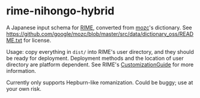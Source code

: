 # rime-nihongo-hybrid
A Japanese input schema for [RIME](http://rime.im/), converted from [mozc](https://github.com/google/mozc)'s dictionary. See https://github.com/google/mozc/blob/master/src/data/dictionary_oss/README.txt for license.

Usage: copy everything in `dist/` into RIME's user directory, and they should be ready for deployment. Deployment methods and the location of user directory are platform dependent. See RIME's [CustomizationGuide](https://github.com/rime/home/wiki/CustomizationGuide) for more information.

Currently only supports Hepburn-like romanization. Could be buggy; use at your own risk.

